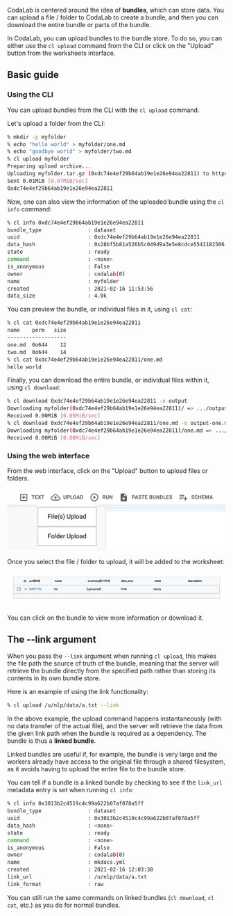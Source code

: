 CodaLab is centered around the idea of **bundles**, which can store data. You can upload a file / folder to CodaLab to create a bundle, and then you can download the entire bundle or parts of the bundle.

In CodaLab, you can upload bundles to the bundle store. To do so, you can either use the `cl upload` command from the CLI or click on the "Upload" button from the worksheets interface.

## Basic guide

### Using the CLI

You can upload bundles from the CLI with the `cl upload` command.

Let's upload a folder from the CLI:

``` bash
% mkdir -p myfolder
% echo "hello world" > myfolder/one.md
% echo "goodbye world" > myfolder/two.md
% cl upload myfolder
Preparing upload archive...
Uploading myfolder.tar.gz (0xdc74e4ef29b64ab19e1e26e94ea22811) to https://worksheets-dev.codalab.org
Sent 0.01MiB [0.07MiB/sec]    
0xdc74e4ef29b64ab19e1e26e94ea22811
```

Now, one can also view the information of the uploaded bundle using the `cl info` command:

``` bash
% cl info 0xdc74e4ef29b64ab19e1e26e94ea22811
bundle_type               : dataset
uuid                      : 0xdc74e4ef29b64ab19e1e26e94ea22811
data_hash                 : 0x28bf5b81a526b5c049d9a3e5e8cdce5541182506
state                     : ready
command                   : <none>
is_anonymous              : False
owner                     : codalab(0)
name                      : myfolder
created                   : 2021-02-16 11:53:56
data_size                 : 4.0k
```

You can preview the bundle, or individual files in it, using `cl cat`:

``` bash
% cl cat 0xdc74e4ef29b64ab19e1e26e94ea22811
name    perm   size
-------------------
one.md  0o644    12
two.md  0o644    14
% cl cat 0xdc74e4ef29b64ab19e1e26e94ea22811/one.md
hello world
```

Finally, you can download the entire bundle, or individual files within it, using `cl download`:

``` bash
% cl download 0xdc74e4ef29b64ab19e1e26e94ea22811 -o output
Downloading myfolder(0xdc74e4ef29b64ab19e1e26e94ea22811)/ => .../output
Received 0.00MiB [0.05MiB/sec] 
% cl download 0xdc74e4ef29b64ab19e1e26e94ea22811/one.md -o output-one.md
Downloading myfolder(0xdc74e4ef29b64ab19e1e26e94ea22811)/one.md => .../output-one.md
Received 0.00MiB [0.00MiB/sec]
```

### Using the web interface

From the web interface, click on the "Upload" button to upload files or folders.

![upload](../../images/upload.png)

Once you select the file / folder to upload, it will be added to the worksheet:

![uploaded](../../images/uploaded.png)

You can click on the bundle to view more information or download it.

## The --link argument

When you pass the `--link` argument when running `cl upload`, this makes the file path the source of truth of the bundle, meaning that the server will retrieve the bundle directly from the specified path rather than storing its contents in its own bundle store. 

Here is an example of using the link functionality:

```bash
% cl upload /u/nlp/data/a.txt --link
```

In the above example, the upload command happens instantaneously (with no data transfer of the actual file), and the server will retrieve the data from the given link path when the bundle is required as a dependency. The bundle is thus a **linked bundle**.

Linked bundles are useful if, for example, the bundle is very large and the workers already have access to the original file through a shared filesystem, as it avoids having to upload the entire file to the bundle store.

You can tell if a bundle is a linked bundle by checking to see if the `link_url` metadata entry is set when running `cl info`:

``` bash
% cl info 0x3013b2c4519c4c99a622b07af078a5ff
bundle_type               : dataset
uuid                      : 0x3013b2c4519c4c99a622b07af078a5ff
data_hash                 : <none>
state                     : ready
command                   : <none>
is_anonymous              : False
owner                     : codalab(0)
name                      : mkdocs.yml
created                   : 2021-02-16 12:03:38
link_url                  : /u/nlp/data/a.txt
link_format               : raw
```

You can still run the same commands on linked bundles (`cl download`, `cl cat`, etc.) as you do for normal bundles.